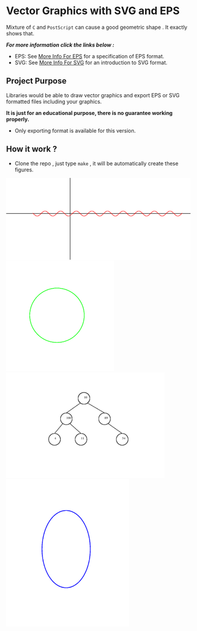 # Vector Graphics with SVG and EPS
Mixture of ```C``` and ```PostScript``` can cause a good geometric shape . It exactly shows that.


___*For more information click the links below :*___
- EPS: See [More Info For EPS][EPS_Link] for a specification of EPS format.
- SVG: See [More Info For SVG][SVG_Link] for an introduction to SVG format.

## Project Purpose
Libraries would be able to draw vector graphics and export EPS or SVG formatted files including your graphics.

**It is just for an educational purpose, there is no guarantee working properly.**

  - Only exporting format is available for this version.


## How it work ?
- Clone the repo , just type ```make``` , it will be automatically create these figures.



<img src="README-media/sinx.png" width="500">
<img src="README-media/circle.png" height="300">
<img src="README-media/binaryTree.png" width="430">
<img src="README-media/ellipse.png" height="400">

[EPS_Link]: https://www-cdf.fnal.gov/offline/PostScript/5002.PDF
[SVG_Link]: https://www.w3schools.com/graphics/svg_intro.asp
